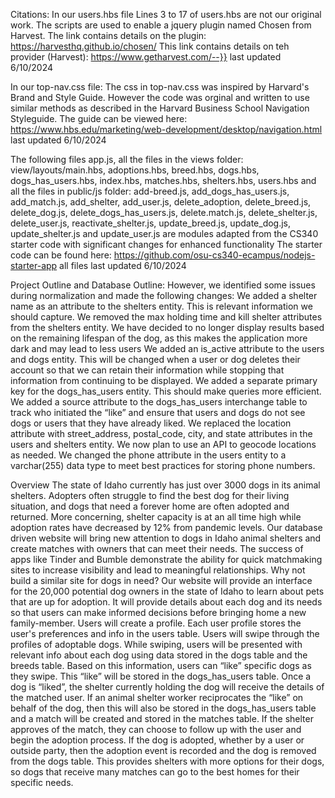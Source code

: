 Citations:
In our users.hbs file
Lines 3 to 17 of users.hbs are not our original work. The scripts are used to enable
a jquery plugin named Chosen from Harvest. The link contains details on the plugin: https://harvesthq.github.io/chosen/
This link contains details on teh provider (Harvest): https://www.getharvest.com/--}}
last updated 6/10/2024

In our top-nav.css file:
The css in top-nav.css was inspired by Harvard's Brand and Style Guide.
However the code was orginal and written to use similar methods as
described in the Harvard Business School Navigation Styleguide.
The guide can be viewed here: 
https://www.hbs.edu/marketing/web-development/desktop/navigation.html
last updated 6/10/2024

The following files app.js, 
all the files in the views folder: view/layouts/main.hbs, adoptions.hbs, breed.hbs, dogs.hbs, dogs_has_users.hbs, index.hbs, matches.hbs, shelters.hbs, users.hbs
and all the files in public/js folder: add-breed.js, add_dogs_has_users.js, add_match.js, add_shelter, add_user.js, delete_adoption, delete_breed.js, delete_dog.js, delete_dogs_has_users.js, delete.match.js, delete_shelter.js, delete_user.js, reactivate_shelter.js, update_breed.js, update_dog.js, update_shelter.js and update_user.js
are modules adapted from the CS340 starter code with significant changes for enhanced functionality
The starter code can be found here:
https://github.com/osu-cs340-ecampus/nodejs-starter-app
all files last updated 6/10/2024

Project Outline and Database Outline: 
However, we identified some issues during normalization and made the following changes:
We added a shelter name as an attribute to the shelters entity. This is relevant information we should capture.
We removed the max holding time and kill shelter attributes from the shelters entity. We have decided to no longer display results based on the remaining lifespan of the dog, as this makes the application more dark and may lead to less users
We added an is_active attribute to the users and dogs entity. This will be changed when a user or dog deletes their account so that we can retain their information while stopping that information from continuing to be displayed.
We added a separate primary key for the dogs_has_users entity. This should make queries more efficient.
We added a source attribute to the dogs_has_users interchange table to track who initiated the “like” and ensure that users and dogs do not see dogs or users that they have already liked.
We replaced the location attribute with street_address, postal_code, city, and state attributes in the users and shelters entity. We now plan to use an API to geocode locations as needed.
We changed the phone attribute in the users entity to a varchar(255) data type to meet best practices for storing phone numbers.

Overview
The state of Idaho currently has just over 3000 dogs in its animal shelters. Adopters often struggle to find the best dog for their living situation, and dogs that need a forever home are often adopted and returned. More concerning, shelter capacity is at an all time high while adoption rates have decreased by 12% from pandemic levels. Our database driven website will bring new attention to dogs in Idaho animal shelters and create matches with owners that can meet their needs. 
The success of apps like Tinder and Bumble demonstrate the ability for quick matchmaking sites to increase visibility and lead to meaningful relationships. Why not build a similar site for dogs in need? Our website will provide an interface for the 20,000 potential dog owners in the state of Idaho to learn about pets that are up for adoption. It will provide details about each dog and its needs so that users can make informed decisions before bringing home a new family-member.
Users will create a profile. Each user profile stores the user's preferences and info in the users table. Users will swipe through the profiles of adoptable dogs. While swiping, users will be presented with relevant info about each dog using data stored in the dogs table and the breeds table. Based on this information, users can “like” specific dogs as they swipe. This “like” will be stored in the dogs_has_users table. Once a dog is “liked”, the shelter currently holding the dog will receive the details of the matched user. If an animal shelter worker reciprocates the “like” on behalf of the dog, then this will also be stored in the dogs_has_users table and a match will be created and stored in the matches table. If the shelter approves of the match, they can choose to follow up with the user and begin the adoption process. If the dog is adopted, whether by a user or outside party, then the adoption event is recorded and the dog is removed from the dogs table. This provides shelters with more options for their dogs, so dogs that receive many matches can go to the best homes for their specific needs.




